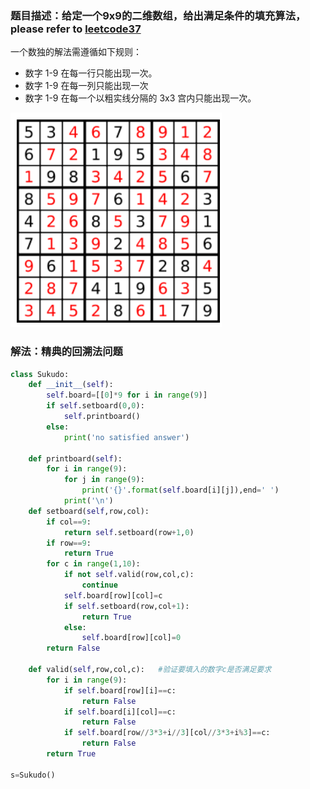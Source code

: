 ### 题目描述：给定一个9x9的二维数组，给出满足条件的填充算法，please refer to [leetcode37](https://leetcode-cn.com/problems/sudoku-solver/)
一个数独的解法需遵循如下规则：
* 数字 1-9 在每一行只能出现一次。
* 数字 1-9 在每一列只能出现一次
* 数字 1-9 在每一个以粗实线分隔的 3x3 宫内只能出现一次。

![image](https://github.com/WenwenTong/coding_algorithm/blob/master/pictures/解数独.PNG)

### 解法：精典的回溯法问题
``` python
class Sukudo:
    def __init__(self):
        self.board=[[0]*9 for i in range(9)]
        if self.setboard(0,0):
            self.printboard()
        else:
            print('no satisfied answer')
    
    def printboard(self):
        for i in range(9):
            for j in range(9):
                print('{}'.format(self.board[i][j]),end=' ')
            print('\n')
    def setboard(self,row,col):
        if col==9:
            return self.setboard(row+1,0)
        if row==9:
            return True
        for c in range(1,10):
            if not self.valid(row,col,c):
                continue
            self.board[row][col]=c
            if self.setboard(row,col+1):
                return True
            else:
                self.board[row][col]=0
        return False
    
    def valid(self,row,col,c):   #验证要填入的数字c是否满足要求
        for i in range(9):
            if self.board[row][i]==c:
                return False
            if self.board[i][col]==c:
                return False
            if self.board[row//3*3+i//3][col//3*3+i%3]==c:
                return False
        return True

s=Sukudo()
```
